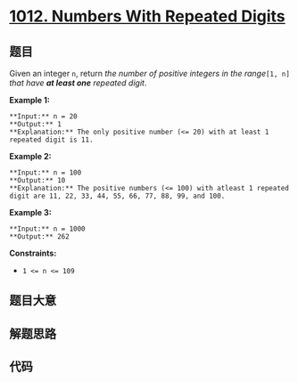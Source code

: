 # [1012. Numbers With Repeated Digits](https://leetcode.com/problems/numbers-with-repeated-digits)

## 题目

Given an integer `n`, return _the number of positive integers in the
range_`[1, n]` _that have **at least one** repeated digit_.



**Example 1:**

    
    
    **Input:** n = 20
    **Output:** 1
    **Explanation:** The only positive number (<= 20) with at least 1 repeated digit is 11.
    

**Example 2:**

    
    
    **Input:** n = 100
    **Output:** 10
    **Explanation:** The positive numbers (<= 100) with atleast 1 repeated digit are 11, 22, 33, 44, 55, 66, 77, 88, 99, and 100.
    

**Example 3:**

    
    
    **Input:** n = 1000
    **Output:** 262
    



**Constraints:**

  * `1 <= n <= 109`


## 题目大意

## 解题思路

## 代码

```javascript

```

